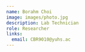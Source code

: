 ```yaml
---
name: Borahm Choi
image: images/photo.jpg
description: Lab Technician
role: Researcher
links:
  email: CBR9010@yuhs.ac
---
```


